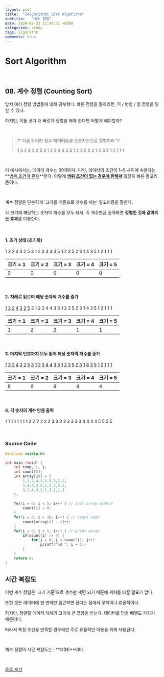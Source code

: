 ```yaml
---
layout: post
title:  "[Algorithm] Sort Algorithm"
subtitle:   "계수 정렬"
date: 2020-07-23 11:45:51 +0900
categories: study
tags: algorithm
comments: true
---
```


# Sort Algorithm

<br/>

## 08. 계수 정렬 (Counting Sort)

앞서 여러 정렬 방법들에 대해 공부했다. 빠른 정렬을 말하라면, 퀵 / 병합 / 힙 정렬을 말할 수 있다.

하지만, 이들 보다 더 빠르게 정렬을 해야 한다면 어떻게 해야할까?

<br/>

> /* 다음 5 이하 정수 데이터들을 오름차순으로 정렬하라 */
>
> 1 3 2 4 3 2 5 3 1 2 3 4 4 3 5 1 2 3 5 2 3 1 4 3 5 1 2 1 1 1

<br/>

이 예시에서는, 데이터 개수는 30개이다. 다만, 데이터의 조건이 1~5 사이에 속한다는 **<u>범위 조건이 존재</u>**한다. 이렇게 **<u>범위 조건이 있는 경우에 한해서</u>** 굉장히 빠른 알고리즘이다.

<br/>

계수 정렬은 단순하게 '크기를 기준으로 갯수를 세는' 알고리즘을 말한다.

각 크기에 해당하는 숫자의 개수를 모두 세서, 각 개수만큼 출력하면 **정렬한 것과 같아지는 효과**를 이용한다.

<br/>

#### 1. 초기 상태 (초기화)

1 3 2 4 3 2 5 3 1 2 3 4 4 3 5 1 2 3 5 2 3 1 4 3 5 1 2 1 1 1

| 크기 = 1 | 크기 = 2 | 크기 = 3 | 크기 = 4 | 크기 = 5 |
| -------- | -------- | -------- | -------- | -------- |
| 0        | 0        | 0        | 0        | 0        |

<br/>

#### 2. 차례로 읽으며 해당 숫자의 개수를 증가

<u>1</u> <u>3</u> <u>2</u> <u>4</u> <u>3</u> <u>2</u> <u>5</u> 3 1 2 3 4 4 3 5 1 2 3 5 2 3 1 4 3 5 1 2 1 1 1

| 크기 = 1 | 크기 = 2 | 크기 = 3 | 크기 = 4 | 크기 = 5 |
| -------- | -------- | -------- | -------- | -------- |
| 1        | 2        | 2        | 1        | 1        |

<br/>

#### 3. 마지막 번호까지 모두 읽어 해당 숫자의 개수를 증가

<u>1</u> <u>3</u> <u>2</u> <u>4</u> <u>3</u> <u>2</u> <u>5</u> <u>3</u> <u>1</u> <u>2</u> <u>3</u> <u>4</u> <u>4</u> <u>3</u> <u>5</u> <u>1</u> <u>2</u> <u>3</u> <u>5</u> <u>2</u> <u>3</u> <u>1</u> <u>4</u> <u>3</u> <u>5</u> <u>1</u> <u>2</u> <u>1</u> <u>1</u> <u>1</u>

| 크기 = 1 | 크기 = 2 | 크기 = 3 | 크기 = 4 | 크기 = 5 |
| -------- | -------- | -------- | -------- | -------- |
| 8        | 6        | 8        | 4        | 4        |

<br/>

#### 4. 각 숫자의 개수 만큼 출력

1 1 1 1 1 1 1 1 2 2 2 2 2 2 3 3 3 3 3 3 3 3 4 4 4 4 5 5 5 5

<br/>

### Source Code

```c
#include <stdio.h>

int main (void) {
	int temp, i, j;
	int count[5];
	int array[30] = {
		1,3,2,4,3,2,5,3,1,2,
		3,4,4,3,5,1,2,3,5,2,
		3,1,4,3,5,1,2,1,1,1
	};
	
	for(i = 0; i < 5; i++) { // init array with 0
		count[i] = 0;
	}
	for(i = 0; i < 30; i++) { // count nums
		count[array[i] - 1]++;
	}
	for(i = 0; i < 5; i++) { // print array
		if(count[i] != 0) {
			for(j = 0; j < count[i]; j++)
				printf("%d ", i + 1);
		}
	}
	return 0;	
}
```



## 시간 복잡도

이번 계수 정렬은 '크기 기준'으로 갯수만 세면 되기 때문에 위치를 바꿀 필요가 없다.

또한 모든 데이터에 한 번씩만 접근하면 된다는 점에서 무척이나 효율적이다.

하지만, 정렬할 데이터 자체의 크기에 큰 영향을 받는다. 데이터를 담을 배열도 커지기 때문이다.

따라서 특정 조건을 만족할 경우에만 주로 효율적인 이용을 위해 사용된다.

<br/>

계수 정렬의 시간 복잡도는 : **O(N)**이다.

<br/>

[목록 보기](../README.md)